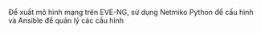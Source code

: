 Đề xuất mô hình mạng trên EVE-NG, sử dụng Netmiko Python để cấu hình và Ansible để quản lý các cấu hình
